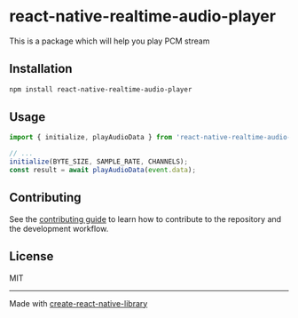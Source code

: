 # react-native-realtime-audio-player

This is a package which will help you play PCM stream 

## Installation

```sh
npm install react-native-realtime-audio-player
```

## Usage


```js
import { initialize, playAudioData } from 'react-native-realtime-audio-player';

// ...
initialize(BYTE_SIZE, SAMPLE_RATE, CHANNELS);
const result = await playAudioData(event.data);
```


## Contributing

See the [contributing guide](CONTRIBUTING.md) to learn how to contribute to the repository and the development workflow.

## License

MIT

---

Made with [create-react-native-library](https://github.com/callstack/react-native-builder-bob)
